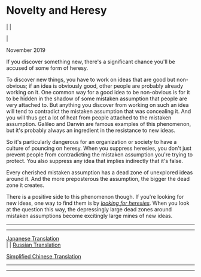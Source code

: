 # Novelty and Heresy

| | [](index.html)  
  
|   
  
November 2019  
  
If you discover something new, there's a significant chance you'll be accused of some form of heresy.  
  
To discover new things, you have to work on ideas that are good but non-obvious; if an idea is obviously good, other people are probably already working on it. One common way for a good idea to be non-obvious is for it to be hidden in the shadow of some mistaken assumption that people are very attached to. But anything you discover from working on such an idea will tend to contradict the mistaken assumption that was concealing it. And you will thus get a lot of heat from people attached to the mistaken assumption. Galileo and Darwin are famous examples of this phenomenon, but it's probably always an ingredient in the resistance to new ideas.  
  
So it's particularly dangerous for an organization or society to have a culture of pouncing on heresy. When you suppress heresies, you don't just prevent people from contradicting the mistaken assumption you're trying to protect. You also suppress any idea that implies indirectly that it's false.   
  
Every cherished mistaken assumption has a dead zone of unexplored ideas around it. And the more preposterous the assumption, the bigger the dead zone it creates.  
  
There is a positive side to this phenomenon though. If you're looking for new ideas, one way to find them is by [_looking for heresies_](say.html). When you look at the question this way, the depressingly large dead zones around mistaken assumptions become excitingly large mines of new ideas.  
  
  
  
  
  
  
---  
  
  
---  
[Japanese Translation](https://note.com/tokyojack/n/n2cd5fc7b8eeb)  
| | [Russian Translation](https://ideanomics.ru/articles/19728)  
  
[Simplified Chinese Translation](https://www.douban.com/note/758984996/)  
  
  
  
  

* * *  
  
---
